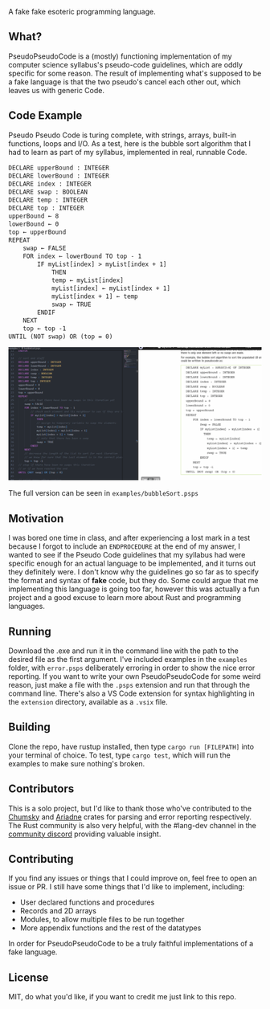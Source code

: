 A fake fake esoteric programming language.

## What?

PseudoPseudoCode is a (mostly) functioning implementation of my computer science syllabus's pseudo-code guidelines, which are oddly specific for some reason. The result of implementing what's supposed to be a fake language is that the two pseudo's cancel each other out, which leaves us with generic Code.

## Code Example

Pseudo Pseudo Code is turing complete, with strings, arrays, built-in functions, loops and I/O. As a test, here is the bubble sort algorithm that I had to learn as part of my syllabus, implemented in real, runnable Code.

```
DECLARE upperBound : INTEGER
DECLARE lowerBound : INTEGER
DECLARE index : INTEGER
DECLARE swap : BOOLEAN
DECLARE temp : INTEGER
DECLARE top : INTEGER
upperBound ← 8
lowerBound ← 0
top ← upperBound
REPEAT
    swap ← FALSE 
    FOR index ← lowerBound TO top - 1
        IF myList[index] > myList[index + 1] 
            THEN
            temp ← myList[index] 
            myList[index] ← myList[index + 1]
            myList[index + 1] ← temp
            swap ← TRUE 
        ENDIF
    NEXT
    top ← top -1
UNTIL (NOT swap) OR (top = 0) 
```

![Bubble Sort](misc/bubble_sort.gif)

The full version can be seen in `examples/bubbleSort.psps`

## Motivation

I was bored one time in class, and after experiencing a lost mark in a test because I forgot to include an `ENDPROCEDURE` at the end of my answer, I wanted to see if the Pseudo Code guidelines that my syllabus had were specific enough for an actual language to be implemented, and it turns out they definitely were. I don't know why the guidelines go so far as to specify the format and syntax of **fake** code, but they do. Some could argue that me implementing this language is going too far, however this was actually a fun project and a good excuse to learn more about Rust and programming languages.

## Running

Download the .exe and run it in the command line with the path to the desired file as the first argument. I've included examples in the `examples` folder, with `error.psps` deliberately erroring in order to show the nice error reporting.  If you want to write your own PseudoPseudoCode for some weird reason, just make a file with the `.psps` extension and run that through the command line. There's also a VS Code extension for syntax highlighting in the `extension` directory, available as a `.vsix` file.

## Building

Clone the repo, have rustup installed, then type `cargo run [FILEPATH]` into your terminal of choice. To test, type `cargo test`, which will run the examples to make sure nothing's broken.

## Contributors

This is a solo project, but I'd like to thank those who've contributed to the [Chumsky](https://github.com/zesterer/chumsky) and [Ariadne](https://github.com/zesterer/ariadne) crates for parsing and error reporting respectively. The Rust community is also very helpful, with the #lang-dev channel in the [community discord](https://discord.gg/rust-lang-community) providing valuable insight.

## Contributing 

If you find any issues or things that I could improve on, feel free to open an issue or PR. I still have some things that I'd like to implement, including:
- User declared functions and procedures
- Records and 2D arrays
- Modules, to allow multiple files to be run together
- More appendix functions and the rest of the datatypes

In order for PseudoPseudoCode to be a truly faithful implementations of a fake language.

## License

MIT, do what you'd like, if you want to credit me just link to this repo.

